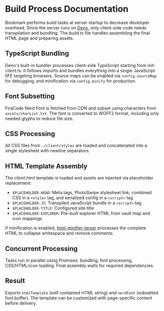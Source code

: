 # Build Process Documentation

Bookmark performs build tasks at server startup to decrease developer overhead. Since the server runs on [Deno](https://deno.com/), only client-side code needs transpilation and bundling. The *build.ts* file handles assembling the final HTML page and preparing assets.

## TypeScript Bundling

Deno's built-in bundler processes client-side TypeScript starting from *init-client.ts*. It follows imports and bundles everything into a single JavaScript IIFE targeting browsers. Source maps can be enabled via `config.sourceMap` for debugging, and minification via `config.minify` for production.

## Font Subsetting

FiraCode Nerd Font is fetched from CDN and subset using characters from `assets/charList.txt`. The font is converted to WOFF2 format, including only needed glyphs to reduce file size.

## CSS Processing

All CSS files from `./client/styles` are loaded and concatenated into a single stylesheet with newline separators.

## HTML Template Assembly

The *client.html* template is loaded and assets are injected via placeholder replacement:

- `$PLACEHOLDER-HEAD`: Meta tags, PhotoSwipe stylesheet link, combined CSS in a `<style>` tag, and serialized config in a `<script>` tag
- `$PLACEHOLDER-JS`: Transpiled JavaScript bundle in a `<script>` tag
- `$PLACEHOLDER-TITLE`: Configured site title
- `$PLACEHOLDER-EXPLORER`: Pre-built explorer HTML from vault map and icon mappings

If minification is enabled, [html-minifier-terser](https://github.com/terser/html-minifier-terser) processes the complete HTML to collapse whitespace and remove comments.

## Concurrent Processing

Tasks run in parallel using Promises: bundling, font processing, CSS/HTML/icon loading. Final assembly waits for required dependencies.

## Result

Exports `htmlTemplate` (self-contained HTML string) and `nerdFont` (subsetted font buffer). The template can be customized with page-specific content before delivery.
